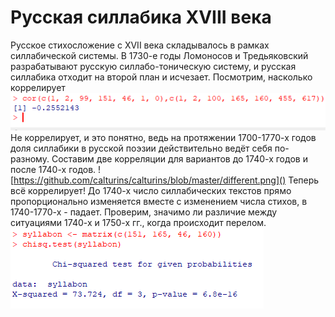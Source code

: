 # Русская силлабика XVIII века
Русское стихосложение с XVII века складывалось в рамках силлабической системы. В 1730-е годы Ломоносов и Тредьяковский разрабатывают русскую силлабо-тоническую систему, и русская силлабика отходит на второй план и исчезает. Посмотрим, насколько коррелирует
![](https://github.com/calturins/calturins/blob/master/1700-1770.png)
Не коррелирует, и это понятно, ведь на протяжении 1700-1770-х годов доля силлабики в русской поэзии действительно ведёт себя по-разному. Составим две корреляции для вариантов до 1740-х годов и после 1740-х годов.
![https://github.com/calturins/calturins/blob/master/different.png]()
Теперь всё коррелирует! До 1740-х число силлабических текстов прямо пропорционально изменяется вместе с изменением числа стихов, в 1740-1770-х - падает.
Проверим, значимо ли различие между ситуациями 1740-х и 1750-х гг., когда происходит перелом.
![](https://github.com/calturins/calturins/blob/master/%D0%A1%D0%BD%D0%B8%D0%BC%D0%BE%D0%BA%20%D1%8D%D0%BA%D1%80%D0%B0%D0%BD%D0%B0%20(735).png)
